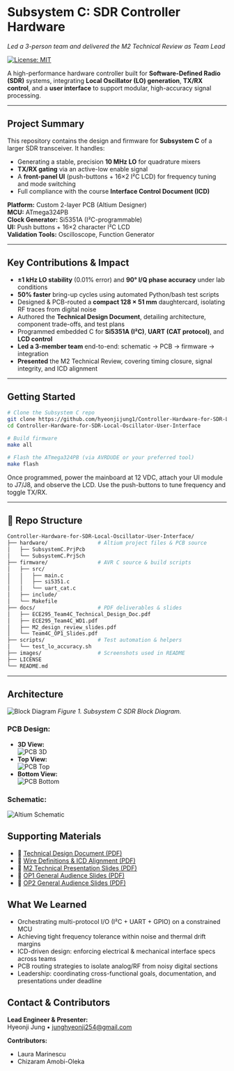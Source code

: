 # Subsystem C: SDR Controller Hardware  
_Led a 3-person team and delivered the M2 Technical Review as Team Lead_

[![License: MIT](https://img.shields.io/badge/license-MIT-blue.svg)](LICENSE)

A high-performance hardware controller built for **Software-Defined Radio (SDR)** systems, integrating **Local Oscillator (LO) generation**, **TX/RX control**, and a **user interface** to support modular, high-accuracy signal processing.

---

## Project Summary

This repository contains the design and firmware for **Subsystem C** of a larger SDR transceiver. It handles:

- Generating a stable, precision **10 MHz LO** for quadrature mixers  
- **TX/RX gating** via an active-low enable signal  
- A **front-panel UI** (push-buttons + 16×2 I²C LCD) for frequency tuning and mode switching  
- Full compliance with the course **Interface Control Document (ICD)**  

**Platform:** Custom 2-layer PCB (Altium Designer)  
**MCU:** ATmega324PB  
**Clock Generator:** Si5351A (I²C-programmable)  
**UI:** Push buttons + 16×2 character I²C LCD  
**Validation Tools:** Oscilloscope, Function Generator  

---

## Key Contributions & Impact

- **±1 kHz LO stability** (0.01% error) and **90° I/Q phase accuracy** under lab conditions  
- **50% faster** bring-up cycles using automated Python/bash test scripts  
- Designed & PCB-routed a **compact 128 × 51 mm** daughtercard, isolating RF traces from digital noise  
- Authored the **Technical Design Document**, detailing architecture, component trade-offs, and test plans  
- Programmed embedded C for **Si5351A (I²C)**, **UART (CAT protocol)**, and **LCD control**  
- **Led a 3-member team** end-to-end: schematic → PCB → firmware → integration  
- **Presented** the M2 Technical Review, covering timing closure, signal integrity, and ICD alignment  

---

## Getting Started

```bash
# Clone the Subsystem C repo
git clone https://github.com/hyeonjijung1/Controller-Hardware-for-SDR-Local-Oscillator-User-Interface.git
cd Controller-Hardware-for-SDR-Local-Oscillator-User-Interface

# Build firmware
make all

# Flash the ATmega324PB (via AVRDUDE or your preferred tool)
make flash
```
Once programmed, power the mainboard at 12 VDC, attach your UI module to J7/J8, and observe the LCD. Use the push-buttons to tune frequency and toggle TX/RX.

---

## 📁 Repo Structure

```bash
Controller-Hardware-for-SDR-Local-Oscillator-User-Interface/
├── hardware/                # Altium project files & PCB source
│   ├── SubsystemC.PrjPcb
│   └── SubsystemC.PrjSch
├── firmware/                # AVR C source & build scripts
│   ├── src/
│   │   ├── main.c
│   │   ├── si5351.c
│   │   └── uart_cat.c
│   ├── include/
│   └── Makefile
├── docs/                    # PDF deliverables & slides
│   ├── ECE295_Team4C_Technical_Design_Doc.pdf
│   ├── ECE295_Team4C_WD1.pdf
│   ├── M2_design_review_slides.pdf
│   └── Team4C_OP1_Slides.pdf
├── scripts/                 # Test automation & helpers
│   └── test_lo_accuracy.sh
├── images/                  # Screenshots used in README
├── LICENSE
└── README.md
```

---

## Architecture

![Block Diagram](https://github.com/hyeonjijung1/Past_Project/blob/main/Screenshot%202025-03-08%20204710.png)
*Figure 1. Subsystem C SDR Block Diagram.*

### PCB Design:

- **3D View:**  
  ![PCB 3D](https://github.com/hyeonjijung1/Past_Project/blob/main/Screenshot%202025-03-07%20235401.png)
- **Top View:**  
  ![PCB Top](https://github.com/hyeonjijung1/Past_Project/blob/main/Screenshot%202025-03-07%20235327.png)
- **Bottom View:**  
  ![PCB Bottom](https://github.com/hyeonjijung1/Past_Project/blob/main/Screenshot%202025-03-07%20235332.png)

### Schematic:

![Altium Schematic](https://github.com/hyeonjijung1/Past_Project/blob/main/Screenshot%202025-03-08%20003007.png)

## Supporting Materials

- 📄 [Technical Design Document (PDF)](https://github.com/hyeonjijung1/Past_Project/raw/main/ECE295_Team4C_Technical_Design_Doc.pdf)  
- 🧾 [Wire Definitions & ICD Alignment (PDF)](https://github.com/hyeonjijung1/Past_Project/raw/main/ECE295_Team4C_WD1.pdf)  
- 🎤 [M2 Technical Presentation Slides (PDF)](https://github.com/hyeonjijung1/Past_Project/raw/main/M2_design_review_slides.pdf)  
- 🎤 [OP1 General Audience Slides (PDF)](https://github.com/hyeonjijung1/Past_Project/raw/main/Team4C_OP1_Slides.pdf)  
- 🎤 [OP2 General Audience Slides (PDF)](https://github.com/hyeonjijung1/Past_Project/raw/main/Team4C_OP2_Slides.pdf)  

## What We Learned

- Orchestrating multi-protocol I/O (I²C + UART + GPIO) on a constrained MCU  
- Achieving tight frequency tolerance within noise and thermal drift margins  
- ICD-driven design: enforcing electrical & mechanical interface specs across teams  
- PCB routing strategies to isolate analog/RF from noisy digital sections  
- Leadership: coordinating cross-functional goals, documentation, and presentations under deadline  

## Contact & Contributors

**Lead Engineer & Presenter:**  
Hyeonji Jung • junghyeonji254@gmail.com  

**Contributors:**  
- Laura Marinescu  
- Chizaram Amobi-Oleka  
